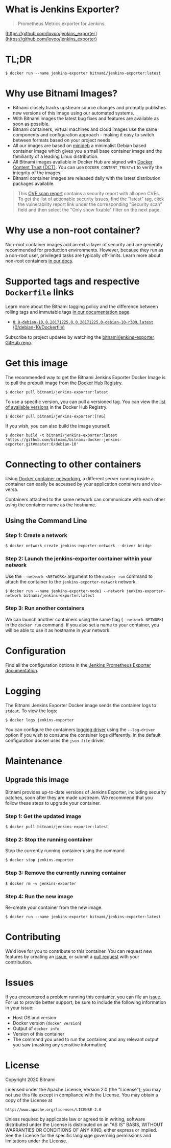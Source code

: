 # What is Jenkins Exporter?

> Prometheus Metrics exporter for Jenkins.

[https://github.com/lovoo/jenkins_exporter](https://github.com/lovoo/jenkins_exporter)

# TL;DR

```console
$ docker run --name jenkins-exporter bitnami/jenkins-exporter:latest
```

# Why use Bitnami Images?

* Bitnami closely tracks upstream source changes and promptly publishes new versions of this image using our automated systems.
* With Bitnami images the latest bug fixes and features are available as soon as possible.
* Bitnami containers, virtual machines and cloud images use the same components and configuration approach - making it easy to switch between formats based on your project needs.
* All our images are based on [minideb](https://github.com/bitnami/minideb) a minimalist Debian based container image which gives you a small base container image and the familiarity of a leading Linux distribution.
* All Bitnami images available in Docker Hub are signed with [Docker Content Trust (DCT)](https://docs.docker.com/engine/security/trust/content_trust/). You can use `DOCKER_CONTENT_TRUST=1` to verify the integrity of the images.
* Bitnami container images are released daily with the latest distribution packages available.

> This [CVE scan report](https://quay.io/repository/bitnami/jenkins-exporter?tab=tags) contains a security report with all open CVEs. To get the list of actionable security issues, find the "latest" tag, click the vulnerability report link under the corresponding "Security scan" field and then select the "Only show fixable" filter on the next page.

# Why use a non-root container?

Non-root container images add an extra layer of security and are generally recommended for production environments. However, because they run as a non-root user, privileged tasks are typically off-limits. Learn more about non-root containers [in our docs](https://docs.bitnami.com/tutorials/work-with-non-root-containers/).

# Supported tags and respective `Dockerfile` links

Learn more about the Bitnami tagging policy and the difference between rolling tags and immutable tags [in our documentation page](https://docs.bitnami.com/tutorials/understand-rolling-tags-containers/).


* [`0`, `0-debian-10`, `0.20171225.0`, `0.20171225.0-debian-10-r309`, `latest` (0/debian-10/Dockerfile)](https://github.com/bitnami/bitnami-docker-jenkins-exporter/blob/0.20171225.0-debian-10-r309/0/debian-10/Dockerfile)

Subscribe to project updates by watching the [bitnami/jenkins-exporter GitHub repo](https://github.com/bitnami/bitnami-docker-jenkins-exporter).

# Get this image

The recommended way to get the Bitnami Jenkins Exporter Docker Image is to pull the prebuilt image from the [Docker Hub Registry](https://hub.docker.com/r/bitnami/jenkins-exporter).

```console
$ docker pull bitnami/jenkins-exporter:latest
```

To use a specific version, you can pull a versioned tag. You can view the [list of available versions](https://hub.docker.com/r/bitnami/jenkins-exporter/tags/) in the Docker Hub Registry.

```console
$ docker pull bitnami/jenkins-exporter:[TAG]
```

If you wish, you can also build the image yourself.

```console
$ docker build -t bitnami/jenkins-exporter:latest 'https://github.com/bitnami/bitnami-docker-jenkins-exporter.git#master:0/debian-10'
```

# Connecting to other containers

Using [Docker container networking](https://docs.docker.com/engine/userguide/networking/), a different server running inside a container can easily be accessed by your application containers and vice-versa.

Containers attached to the same network can communicate with each other using the container name as the hostname.

## Using the Command Line

### Step 1: Create a network

```console
$ docker network create jenkins-exporter-network --driver bridge
```

### Step 2: Launch the jenkins-exporter container within your network

Use the `--network <NETWORK>` argument to the `docker run` command to attach the container to the `jenkins-exporter-network` network.

```console
$ docker run --name jenkins-exporter-node1 --network jenkins-exporter-network bitnami/jenkins-exporter:latest
```

### Step 3: Run another containers

We can launch another containers using the same flag (`--network NETWORK`) in the `docker run` command. If you also set a name to your container, you will be able to use it as hostname in your network.

# Configuration

Find all the configuration options in the [Jenkins Prometheus Exporter documentation](https://github.com/lovoo/jenkins_exporter#usage).

# Logging

The Bitnami Jenkins Exporter Docker image sends the container logs to `stdout`. To view the logs:

```console
$ docker logs jenkins-exporter
```

You can configure the containers [logging driver](https://docs.docker.com/engine/admin/logging/overview/) using the `--log-driver` option if you wish to consume the container logs differently. In the default configuration docker uses the `json-file` driver.

# Maintenance

## Upgrade this image

Bitnami provides up-to-date versions of Jenkins Exporter, including security patches, soon after they are made upstream. We recommend that you follow these steps to upgrade your container.

### Step 1: Get the updated image

```console
$ docker pull bitnami/jenkins-exporter:latest
```

### Step 2: Stop the running container

Stop the currently running container using the command

```console
$ docker stop jenkins-exporter
```

### Step 3: Remove the currently running container

```console
$ docker rm -v jenkins-exporter
```

### Step 4: Run the new image

Re-create your container from the new image.

```console
$ docker run --name jenkins-exporter bitnami/jenkins-exporter:latest
```

# Contributing

We'd love for you to contribute to this container. You can request new features by creating an [issue](https://github.com/bitnami/bitnami-docker-jenkins-exporter/issues), or submit a [pull request](https://github.com/bitnami/bitnami-docker-jenkins-exporter/pulls) with your contribution.

# Issues

If you encountered a problem running this container, you can file an [issue](https://github.com/bitnami/bitnami-docker-jenkins-exporter/issues/new). For us to provide better support, be sure to include the following information in your issue:

- Host OS and version
- Docker version (`docker version`)
- Output of `docker info`
- Version of this container
- The command you used to run the container, and any relevant output you saw (masking any sensitive information)

# License

Copyright 2020 Bitnami

Licensed under the Apache License, Version 2.0 (the "License");
you may not use this file except in compliance with the License.
You may obtain a copy of the License at

    http://www.apache.org/licenses/LICENSE-2.0

Unless required by applicable law or agreed to in writing, software
distributed under the License is distributed on an "AS IS" BASIS,
WITHOUT WARRANTIES OR CONDITIONS OF ANY KIND, either express or implied.
See the License for the specific language governing permissions and
limitations under the License.
